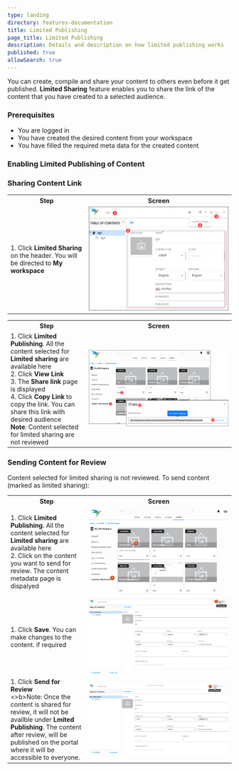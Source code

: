 ```yaml
---
type: landing
directory: features-documentation
title: Limited Publishing
page_title: Limited Publishing
description: Details and description on how limited publishing works
published: true
allowSearch: true
---
```


You can create, compile and share your content to others even before it get published. **Limited Sharing** feature enables you to share the link of the content that you have created to a selected audience.

### Prerequisites
- You are logged in
- You have created the desired content from your workspace
- You have filled the required meta data for the created content

### Enabling Limited Publishing of Content
<table>
  <tr>
    <th style="width:35%;">Step</th>
    <th style="width:65%;">Screen</th>
  </tr>
  <tr>
  <td>1. Click <b>Limited Sharing</b> on the header. You will be directed to <b>My workspace</b></td>
  <td><img src="pages/features-documentation/images/limitedshare.png"></td>
  </tr>

### Sharing Content Link
<table>
  <tr>
    <th style="width:35%;">Step</th>
    <th style="width:65%;">Screen</th>
  </tr>
  <tr>
  <td>1. Click <b>Limited Publishing</b>. All the content selected for <b>Limited sharing</b> are available here <br>2. Click <b>View Link</b> <br>3. The <b>Share link</b> page is displayed <br>4. Click <b>Copy Link</b> to copy the link. You can share this link with desired audience <br> <b>Note</b>: Content selected for limited sharing are not reviewed </td>
  <td><img src="pages/features-documentation/images/limitedpublish.png"></td>
  </tr>
  </table>
  
### Sending Content for Review
Content selected for limited sharing is not reviewed. To send content (marked as limited sharing):
<table>
  <tr>
    <th style="width:35%;">Step</th>
    <th style="width:65%;">Screen</th>
  </tr>
  <tr>
  <td>1. Click <b>Limited Publishing</b>. All the content selected for <b>Limited sharing</b> are available here <br>2. Click on the content you want to send for review. The content metadata page is dispalyed </td>
  <td><img src="pages/features-documentation/images/LimitPblsh_review1.png"></td>
  </tr>
   <tr>
  <td>1. Click <b>Save</b>. You can make changes to the content. if required </td>
  <td><img src="pages/features-documentation/images/LimitPblsh_review2.png"></td>
  </tr>
  <tr>
    <td>1. Click <b>Send for Review</b> <br><>b>Note</b>: Once the content is shared for review, it will not be availble under <b>Lmited Publishing</b>. The content after review, will be published on the portal where it will be accessible to everyone.
  <td><img src="pages/features-documentation/images/LimitPblsh_review3.png"></td>
  </tr>
  </table>








  

